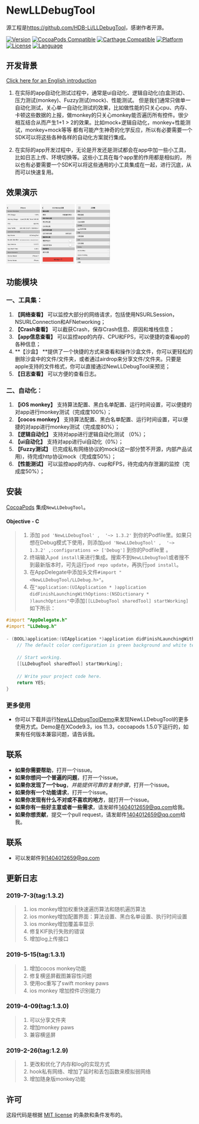 NewLLDebugTool
===========

源工程是<https://github.com/HDB-Li/LLDebugTool>，感谢作者开源。

[![Version](https://img.shields.io/badge/IOS-%3E%3D8.0-f07e48.svg)](https://img.shields.io/badge/IOS-%3E%3D8.0-f07e48.svg)
[![CocoaPods Compatible](https://img.shields.io/badge/pod-v1.3.2-blue.svg)](https://img.shields.io/badge/pod-v1.2.2-blue.svg)
[![Carthage Compatible](https://img.shields.io/badge/Carthage-compatible-4BC51D.svg?style=flat)](https://github.com/Carthage/Carthage)
[![Platform](https://img.shields.io/badge/platform-ios-lightgrey.svg)](https://img.shields.io/badge/platform-ios-lightgrey.svg)
[![License](https://img.shields.io/badge/license-MIT-91bc2b.svg)](https://img.shields.io/badge/license-MIT-91bc2b.svg)
[![Language](https://img.shields.io/badge/Language-Objective--C%20%7C%20Swift-yellow.svg)](https://img.shields.io/badge/Language-Objective--C%20%7C%20Swift-yellow.svg)

## 开发背景

[Click here for an English introduction](https://github.com/didiaodanding/NewLLDebugTool)

1. 在实际的app自动化测试过程中，通常是ui自动化、逻辑自动化(白盒测试)、压力测试(monkey)、Fuzzy测试(mock)、性能测试。
但是我们通常只做单一自动化测试，关心单一自动化测试的效果，比如做性能的只关心cpu、内存、卡顿这些数据的上报，做monkey的只关心monkey能否遍历所有控件。很少相互结合从而产生1+1 > 2的效果。比如mock+逻辑自动化，monkey+性能测试，monkey+mock等等
都有可能产生神奇的化学反应，所以有必要需要一个SDK可以将这些各种各样的自动化方案就行集成。

2. 在实际的app开发过程中，无论是开发还是测试都会在app中加一些小工具，比如日志上传、环境切换等。这些小工具在每个app里的作用都是相似的，
所以也有必要需要一个SDK可以将这些通用的小工具集成在一起，进行沉底，从而可以快速复用。

## 效果演示
<div align="left">
<img src="https://github.com/didiaodanding/ImageRepository/blob/master/NewLLDebugTool/app.jpeg" width="18%"></img>
<img src="https://github.com/didiaodanding/ImageRepository/blob/master/NewLLDebugTool/monkey.jpeg" width="18%"> </img>
<img src="https://github.com/didiaodanding/ImageRepository/blob/master/NewLLDebugTool/tools.jpeg" width="18%"> </img>
</div>

## 功能模块
### 一、工具集：
1. **【网络查看】** 可以监控大部分的网络请求，包括使用NSURLSession，NSURLConnection和AFNetworking；
2. **【Crash查看】** 可以截获Crash，保存Crash信息、原因和堆栈信息；
3. **【app信息查看】** 可以监控app的内存、CPU和FPS，可以便捷的查看app的各种信息；
4. **【沙盒】 **提供了一个快捷的方式来查看和操作沙盒文件，你可以更轻松的删除沙盒中的文件/文件夹，或者通过airdrop来分享文件/文件夹。只要是apple支持的文件格式，你可以直接通过NewLLDebugTool来预览；
5. **【日志查看】** 可以方便的查看日志。

### 二、自动化：
1. **【iOS monkey】** 支持算法配置、黑白名单配置、运行时间设置，可以便捷的对app进行monkey测试（完成度100%）；
2. **【cocos monkey】** 支持算法配置、黑白名单配置、运行时间设置，可以便捷的对app进行monkey测试（完成度80%）；
3. **【逻辑自动化】** 支持对app进行逻辑自动化测试 （0%）；
4. **【ui自动化】** 支持对app进行ui自动化（0%）；
5. **【Fuzzy测试】** 已完成私有网络协议的mock(这一部分赞不开源，内部产品试用)，待完成http协议mock（完成度50%）；
6. **【性能测试】** 可以监控app的内存、cup和FPS，待完成内存泄漏的监控（完成度50%）；

## 安装

[CocoaPods](http://cocoapods.org) 集成`NewLLDebugTool`。

#### Objective - C

> 1. 添加 `pod 'NewLLDebugTool' ,  '~> 1.3.2'` 到你的Podfile里。如果只想在Debug模式下使用，则添加`pod 'NewLLDebugTool' ,  '~> 1.3.2' ,:configurations => ['Debug']` 到你的Podfile里 。
> 2. 终端输入`pod install`来进行集成。搜索不到`NewLLDebugTool`或者搜不到最新版本时，可先运行`pod repo update`，再执行`pod install`。
> 3. 在AppDelegate中添加头文件`#import "<NewLLDebugTool/LLDebug.h>"`。
> 4. 在`"application:(UIApplication * )application didFinishLaunchingWithOptions:(NSDictionary * )launchOptions"`中添加`[[LLDebugTool sharedTool] startWorking]` 如下所示：

```Objective-C
#import "AppDelegate.h"
#import "LLDebug.h"

- (BOOL)application:(UIApplication *)application didFinishLaunchingWithOptions:(NSDictionary *)launchOptions {
    // The default color configuration is green background and white text color. 

    // Start working.
    [[LLDebugTool sharedTool] startWorking];
    
    // Write your project code here.
    return YES;
}
```

### 更多使用

* 你可以下载并运行[NewLLDebugToolDemo](https://github.com/didiaodanding/NewLLDebugTool/archive/master.zip)来发现NewLLDebugTool的更多使用方式。Demo是在XCode9.3，ios 11.3，cocoapods 1.5.0下运行的，如果有任何版本兼容问题，请告诉我。

 
## 联系

- **如果你需要帮助**，打开一个issue。
- **如果你想问一个普遍的问题**，打开一个issue。
- **如果你发现了一个bug**，_并能提供可靠的复制步骤_，打开一个issue。
- **如果你有一个功能请求**，打开一个issue。
- **如果你发现有什么不对或不喜欢的地方**，就打开一个issue。
- **如果你有一些好主意或者一些需求**，请发邮件[1404012659@qq.com](1404012659@qq.com)给我。
- **如果你想贡献**，提交一个pull request，请发邮件[1404012659@qq.com](1404012659@qq.com)给我。

## 联系

- 可以发邮件到[1404012659@qq.com](1404012659@qq.com)

## 更新日志

### 2019-7-3(tag:1.3.2)
>1. ios monkey增加权重快速遍历算法和随机遍历算法
>2. ios monkey增加配置界面：算法设置、黑白名单设置、执行时间设置
>3. ios monkey增加覆盖率显示
>4. 修复KIF执行失败的错误
>5. 增加log上传接口

### 2019-5-15(tag:1.3.1)
>1. 增加cocos monkey功能
>2. 修复横竖屏截图兼容性问题
>3. 使用oc重写了swift monkey paws
>4. ios monkey 增加控件识别能力

### 2019-4-09(tag:1.3.0)
>1. 可以分享文件夹
>2. 增加monkey paws
>3. 兼容横竖屏


### 2019-2-26(tag:1.2.9)

>1. 更改和优化了内存和log的实现方式
>2. hook私有网络、增加了延时和丢包函数来模拟弱网络
>3. 增加随身版monkey功能

## 许可

这段代码是根据 [MIT license](LICENSE) 的条款和条件发布的。
